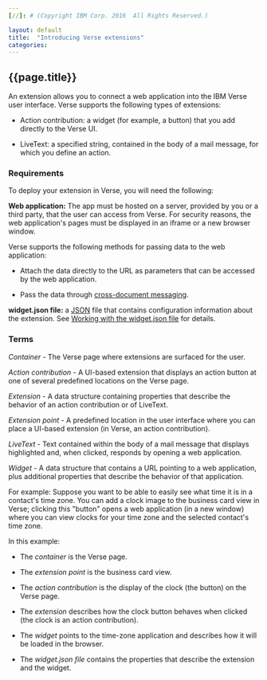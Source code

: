 ```yaml
---
[//]: # (Copyright IBM Corp. 2016  All Rights Reserved.)

layout: default
title:  "Introducing Verse extensions"
categories:
---
```


## {{page.title}}  

An extension allows you to connect a web application into the IBM Verse user interface. Verse supports the following types of extensions:

* Action contribution: a widget (for example, a button) that you add directly to the Verse UI.

* LiveText: a specified string, contained in the body of a mail message, for which you define an action. 

### Requirements

To deploy your extension in Verse, you will need the following:

__Web application:__  The app must be hosted on a server, provided by you or a third party, that the user can access from Verse. For security reasons, the web application's pages must be displayed in an iframe or a new browser window.

Verse supports the following methods for passing data to the web application:

* Attach the data directly to the URL as parameters that can be accessed by the web application.

* Pass the data through [cross-document messaging][3].

__widget.json file:__ a [JSON][1] file that contains configuration information about the extension. See [Working with the widget.json file][2] for details.

### Terms

*Container* -
The Verse page where extensions are surfaced for the user.

*Action contribution* - A UI-based extension that displays an action button at one of several predefined locations on the Verse page.

*Extension* - A data structure containing properties that describe the behavior of an action contribution or of LiveText.

*Extension point* - A predefined location in the user interface where you can place a UI-based extension (in Verse, an action contribution).

*LiveText* - Text contained within the body of a mail message that displays highlighted and, when clicked, responds by opening a web application.

*Widget* - A data structure that contains a URL pointing to a web application, plus additional properties that describe the behavior of that application.

For example: Suppose you want to be able to easily see what time it is in a contact's time zone. You can add a clock image to the business card view in Verse; clicking this "button" opens a web application (in a new window) where you can view clocks for your time zone and the selected contact's time zone.

In this example:

* The *container* is the Verse page.

* The *extension point* is the business card view.

* The *action contribution* is the display of the clock (the button) on the Verse page.

* The *extension* describes how the clock button behaves when clicked (the clock is an action contribution).

* The *widget* points to the time-zone application and describes how it will be loaded in the browser.

* The *widget.json file* contains the properties that describe the extension and the widget.

[1]: http://json.org
[2]: {{site.baseurl}}/tutorials/ext-manifest.html
[3]: https://html.spec.whatwg.org/multipage/comms.html#web-messaging
